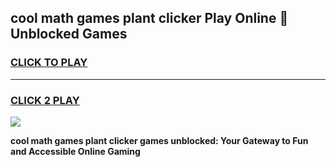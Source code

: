 
## cool math games plant clicker Play Online 👋 Unblocked Games
<h3>
<a href="https://news.freeplayer.one?title=cool_math_games_plant_clicker&ref=17CMG">CLICK TO PLAY</a></h3>
<hr>

<h3>
<a href="https://news.freeplayer.one?title=cool_math_games_plant_clicker&ref=17CMG">CLICK 2 PLAY</a>
  
</h3>

<a href="https://news.freeplayer.one?title=cool_math_games_plant_clicker&ref=17CMG/"><img src="https://clearcache.store/games.png"></a>


**cool math games plant clicker games unblocked: Your Gateway to Fun and Accessible Online Gaming**
